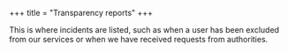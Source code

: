 +++
title = "Transparency reports"
+++

This is where incidents are listed, such as when a user has been excluded from our services or when we have received requests from authorities.
